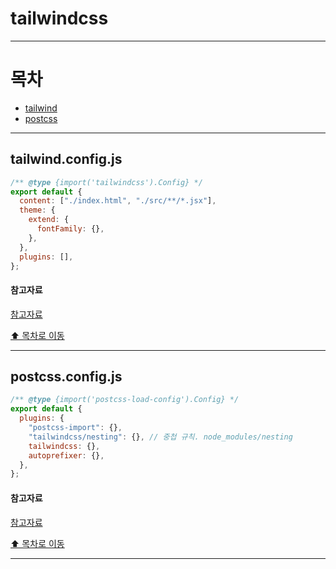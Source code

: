 # tailwindcss

---

# 목차

- [tailwind](#tailwindconfigjs)
- [postcss](#postcssconfigjs)

---

## tailwind.config.js

```js
/** @type {import('tailwindcss').Config} */
export default {
  content: ["./index.html", "./src/**/*.jsx"],
  theme: {
    extend: {
      fontFamily: {},
    },
  },
  plugins: [],
};
```

#### 참고자료

[참고자료](링크)

[⬆️ 목차로 이동](#목차)

---

## postcss.config.js

```js
/** @type {import('postcss-load-config').Config} */
export default {
  plugins: {
    "postcss-import": {},
    "tailwindcss/nesting": {}, // 중첩 규칙. node_modules/nesting
    tailwindcss: {},
    autoprefixer: {},
  },
};
```

#### 참고자료

[참고자료](링크)

[⬆️ 목차로 이동](#목차)

---
